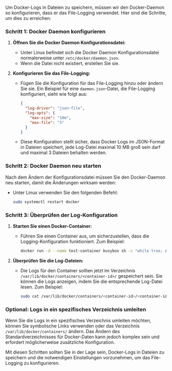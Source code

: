 Um Docker-Logs in Dateien zu speichern, müssen wir den Docker-Daemon so konfigurieren, dass er das File-Logging verwendet. Hier sind die Schritte, um dies zu erreichen:

### Schritt 1: Docker Daemon konfigurieren

1. **Öffnen Sie die Docker Daemon Konfigurationsdatei:**
   - Unter Linux befindet sich die Docker Daemon Konfigurationsdatei normalerweise unter `/etc/docker/daemon.json`.
   - Wenn die Datei nicht existiert, erstellen Sie sie.

2. **Konfigurieren Sie das File-Logging:**
   - Fügen Sie die Konfiguration für das File-Logging hinzu oder ändern Sie sie. Ein Beispiel für eine `daemon.json`-Datei, die File-Logging konfiguriert, sieht wie folgt aus:

     ```json
     {
       "log-driver": "json-file",
       "log-opts": {
         "max-size": "10m",
         "max-file": "3"
       }
     }
     ```

   - Diese Konfiguration stellt sicher, dass Docker Logs im JSON-Format in Dateien speichert, jede Log-Datei maximal 10 MB groß sein darf und maximal 3 Dateien behalten werden.

### Schritt 2: Docker Daemon neu starten

Nach dem Ändern der Konfigurationsdatei müssen Sie den Docker-Daemon neu starten, damit die Änderungen wirksam werden:

- Unter Linux verwenden Sie den folgenden Befehl:

  ```sh
  sudo systemctl restart docker
  ```

### Schritt 3: Überprüfen der Log-Konfiguration

1. **Starten Sie einen Docker-Container:**
   - Führen Sie einen Container aus, um sicherzustellen, dass die Logging-Konfiguration funktioniert. Zum Beispiel:

     ```sh
     docker run -d --name test-container busybox sh -c "while true; do echo hello world; sleep 1; done"
     ```

2. **Überprüfen Sie die Log-Dateien:**
   - Die Logs für den Container sollten jetzt im Verzeichnis `/var/lib/docker/containers/<container-id>/` gespeichert sein. Sie können die Logs anzeigen, indem Sie die entsprechende Log-Datei lesen. Zum Beispiel:

     ```sh
     sudo cat /var/lib/docker/containers/<container-id>/<container-id>-json.log
     ```

### Optional: Logs in ein spezifisches Verzeichnis umleiten

Wenn Sie die Logs in ein spezifisches Verzeichnis umleiten möchten, können Sie symbolische Links verwenden oder das Verzeichnis `/var/lib/docker/containers/` ändern. Das Ändern des Standardverzeichnisses für Docker-Daten kann jedoch komplex sein und erfordert möglicherweise zusätzliche Konfiguration.

Mit diesen Schritten sollten Sie in der Lage sein, Docker-Logs in Dateien zu speichern und die notwendigen Einstellungen vorzunehmen, um das File-Logging zu konfigurieren.